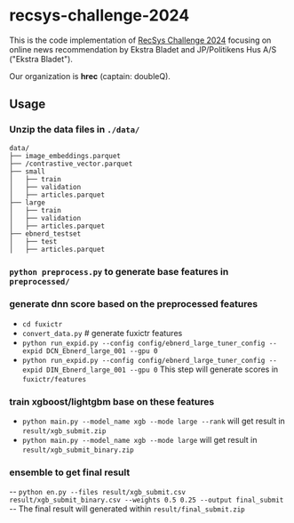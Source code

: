# recsys-challenge-2024

This is the code implementation of [RecSys Challenge 2024](https://recsys.eb.dk/) focusing on online news recommendation by Ekstra Bladet and JP/Politikens Hus A/S ("Ekstra Bladet").

Our organization is **hrec** (captain: doubleQ).

## Usage

### Unzip the data files in `./data/`

    data/
    ├── image_embeddings.parquet
    ├── /contrastive_vector.parquet
    ├── small
    │   ├── train
    │   ├── validation
    │   ├── articles.parquet
    ├── large
    │   ├── train
    │   ├── validation
    │   ├── articles.parquet
    ├── ebnerd_testset
    │   ├── test
    │   ├── articles.parquet

### `python preprocess.py` to generate base features in `preprocessed/`

### generate dnn score based on the preprocessed features
- `cd fuxictr`
- `convert_data.py` # generate fuxictr features
- `python run_expid.py --config config/ebnerd_large_tuner_config --expid DCN_Ebnerd_large_001 --gpu 0`
- `python run_expid.py --config config/ebnerd_large_tuner_config --expid DIN_Ebnerd_large_001 --gpu 0`
This step will generate scores in `fuxictr/features`

### train xgboost/lightgbm base on these features

- `python main.py --model_name xgb --mode large --rank` will get result in `result/xgb_submit.zip`
- `python main.py --model_name xgb --mode large` will get result in `result/xgb_submit_binary.zip`

### ensemble to get final result
-- `python en.py --files result/xgb_submit.csv result/xgb_submit_binary.csv --weights 0.5 0.25 --output final_submit`
-- The final result will generated within `result/final_submit.zip`
